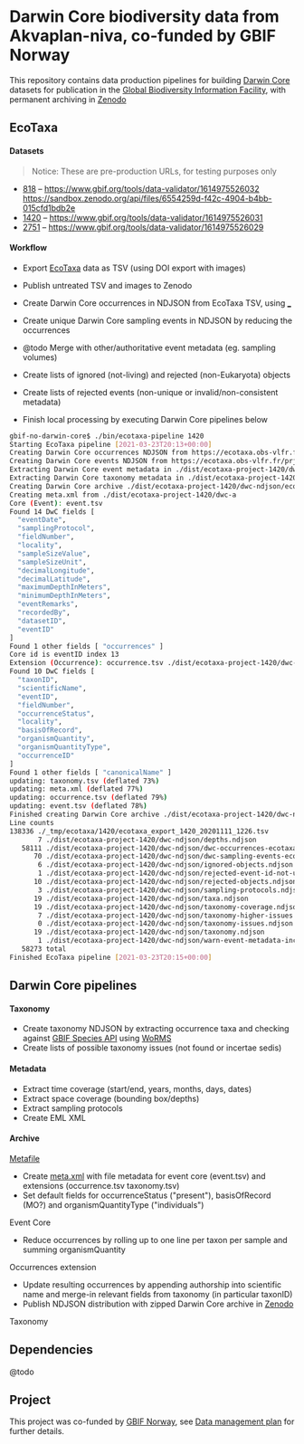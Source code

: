 # Darwin Core biodiversity data from Akvaplan-niva, co-funded by GBIF Norway

This repository contains data production pipelines for building [Darwin Core](https://www.tdwg.org/standards/dwc/) datasets for publication in the [Global Biodiversity Information Facility](https://www.gbif.org/), with permanent archiving in [Zenodo](https://sandbox.zenodo.org/communities/akvaplan-raw)

## EcoTaxa

#### Datasets

> Notice: These are pre-production URLs, for testing purposes only

- [818](https://sandbox.zenodo.org/record/748731) – https://www.gbif.org/tools/data-validator/1614975526032 https://sandbox.zenodo.org/api/files/6554259d-f42c-4904-b4bb-015cfd1bdb2e
- [1420](https://sandbox.zenodo.org/record/750936) – https://www.gbif.org/tools/data-validator/1614975526031
- [2751](https://sandbox.zenodo.org/record/753563) – https://www.gbif.org/tools/data-validator/1614975526029

#### Workflow

- Export [EcoTaxa](https://ecotaxa.obs-vlfr.fr/) data as TSV (using DOI export with images)
- Publish untreated TSV and images to Zenodo

- Create Darwin Core occurrences in NDJSON from EcoTaxa TSV, using [\_](https://github.com/akvaplan-niva)
- Create unique Darwin Core sampling events in NDJSON by reducing the occurrences
- @todo Merge with other/authoritative event metadata (eg. sampling volumes)
- Create lists of ignored (not-living) and rejected (non-Eukaryota) objects
- Create lists of rejected events (non-unique or invalid/non-consistent metadata)
- Finish local processing by executing Darwin Core pipelines below

```sh
gbif-no-darwin-core$ ./bin/ecotaxa-pipeline 1420
Starting EcoTaxa pipeline [2021-03-23T20:13+00:00]
Creating Darwin Core occurrences NDJSON from https://ecotaxa.obs-vlfr.fr/prj/1420 TSV in ./dist/ecotaxa-project-1420/dwc-ndjson
Creating Darwin Core events NDJSON from https://ecotaxa.obs-vlfr.fr/prj/1420 TSV in ./dist/ecotaxa-project-1420/dwc-ndjson
Extracting Darwin Core event metadata in ./dist/ecotaxa-project-1420/dwc-ndjson
Extracting Darwin Core taxonomy metadata in ./dist/ecotaxa-project-1420/dwc-ndjson
Creating Darwin Core archive ./dist/ecotaxa-project-1420/dwc-ndjson/ecotaxa-project-1420-dwc-archive.zip from ./dist/ecotaxa-project-1420/dwc-a
Creating meta.xml from ./dist/ecotaxa-project-1420/dwc-a
Core (Event): event.tsv
Found 14 DwC fields [
  "eventDate",
  "samplingProtocol",
  "fieldNumber",
  "locality",
  "sampleSizeValue",
  "sampleSizeUnit",
  "decimalLongitude",
  "decimalLatitude",
  "maximumDepthInMeters",
  "minimumDepthInMeters",
  "eventRemarks",
  "recordedBy",
  "datasetID",
  "eventID"
]
Found 1 other fields [ "occurrences" ]
Core id is eventID index 13
Extension (Occurrence): occurrence.tsv ./dist/ecotaxa-project-1420/dwc-a
Found 10 DwC fields [
  "taxonID",
  "scientificName",
  "eventID",
  "fieldNumber",
  "occurrenceStatus",
  "locality",
  "basisOfRecord",
  "organismQuantity",
  "organismQuantityType",
  "occurrenceID"
]
Found 1 other fields [ "canonicalName" ]
updating: taxonomy.tsv (deflated 73%)
updating: meta.xml (deflated 77%)
updating: occurrence.tsv (deflated 79%)
updating: event.tsv (deflated 78%)
Finished creating Darwin Core archive ./dist/ecotaxa-project-1420/dwc-ndjson/ecotaxa-project-1420-dwc-archive.zip
Line counts
138336 ./_tmp/ecotaxa/1420/ecotaxa_export_1420_20201111_1226.tsv
       7 ./dist/ecotaxa-project-1420/dwc-ndjson/depths.ndjson
   58111 ./dist/ecotaxa-project-1420/dwc-ndjson/dwc-occurrences-ecotaxa-project-1420.ndjson
      70 ./dist/ecotaxa-project-1420/dwc-ndjson/dwc-sampling-events-ecotaxa-project-1420.ndjson
       6 ./dist/ecotaxa-project-1420/dwc-ndjson/ignored-objects.ndjson
       1 ./dist/ecotaxa-project-1420/dwc-ndjson/rejected-event-id-not-unique.ndjson
      10 ./dist/ecotaxa-project-1420/dwc-ndjson/rejected-objects.ndjson
       3 ./dist/ecotaxa-project-1420/dwc-ndjson/sampling-protocols.ndjson
      19 ./dist/ecotaxa-project-1420/dwc-ndjson/taxa.ndjson
      19 ./dist/ecotaxa-project-1420/dwc-ndjson/taxonomy-coverage.ndjson
       7 ./dist/ecotaxa-project-1420/dwc-ndjson/taxonomy-higher-issues.ndjson
       0 ./dist/ecotaxa-project-1420/dwc-ndjson/taxonomy-issues.ndjson
      19 ./dist/ecotaxa-project-1420/dwc-ndjson/taxonomy.ndjson
       1 ./dist/ecotaxa-project-1420/dwc-ndjson/warn-event-metadata-inconsistent.ndjson
   58273 total
Finished EcoTaxa pipeline [2021-03-23T20:15+00:00]
```

## Darwin Core pipelines

#### Taxonomy

- Create taxonomy NDJSON by extracting occurrence taxa and checking against [GBIF Species API](https://www.gbif.org/developer/species) using [WoRMS](https://www.gbif.org/dataset/2d59e5db-57ad-41ff-97d6-11f5fb264527)
- Create lists of possible taxonomy issues (not found or incertae sedis)

#### Metadata

- Extract time coverage (start/end, years, months, days, dates)
- Extract space coverage (bounding box/depths)
- Extract sampling protocols
- Create EML XML

#### Archive

[Metafile](https://dwc.tdwg.org/text/)

- Create [meta.xml](https://dwc.tdwg.org/text/) with file metadata for event core (event.tsv) and extensions (occurrence.tsv taxonomy.tsv)
- Set default fields for occurrenceStatus ("present"), basisOfRecord (MO?) and organismQuantityType ("individuals")

Event Core

- Reduce occurrences by rolling up to one line per taxon per sample and summing organismQuantity

Occurrences extension

- Update resulting occurrences by appending authorship into scientific name and merge-in relevant fields from taxonomy (in particular taxonID)
- Publish NDJSON distribution with zipped Darwin Core archive in [Zenodo](https://sandbox.zenodo.org/communities/akvaplan-raw)

Taxonomy

## Dependencies

@todo

## Project

This project was co-funded by [GBIF Norway](https://www.gbif.no/projects/co-funding-call/2020/akvaplan-niva.html),
see [Data management plan](dmp-zooplankton-gbif-2020) for further details.
